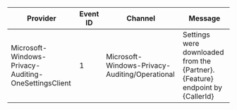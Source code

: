 Provider                                              |  Event ID  |  Channel                                         |  Message
------------------------------------------------------|------------|--------------------------------------------------|------------------------------------------------------------------------------
Microsoft-Windows-Privacy-Auditing-OneSettingsClient  |  1         |  Microsoft-Windows-Privacy-Auditing/Operational  |  Settings were downloaded from the {Partner}.{Feature} endpoint by {CallerId}